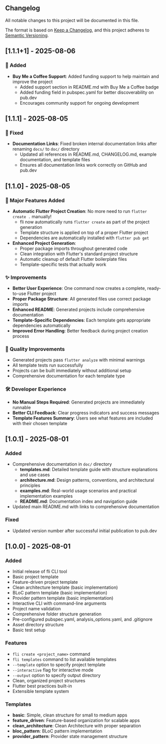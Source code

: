 ## Changelog

All notable changes to this project will be documented in this file.

The format is based on [Keep a Changelog](https://keepachangelog.com/en/1.0.0/),
and this project adheres to [Semantic Versioning](https://semver.org/spec/v2.0.0.html).

## [1.1.1+1] - 2025-08-06

### 💝 Added
- **Buy Me a Coffee Support**: Added funding support to help maintain and improve the project
  - Added support section in README.md with Buy Me a Coffee badge
  - Added funding field in pubspec.yaml for better discoverability on pub.dev
  - Encourages community support for ongoing development

## [1.1.1] - 2025-08-05

### 🔧 Fixed
- **Documentation Links**: Fixed broken internal documentation links after renaming `docs/` to `doc/` directory
  - Updated all references in README.md, CHANGELOG.md, example documentation, and template files
  - Ensures all documentation links work correctly on GitHub and pub.dev

## [1.1.0] - 2025-08-05

### 🚀 Major Features Added
- **Automatic Flutter Project Creation**: No more need to run `flutter create .` manually!
  - fli now automatically runs `flutter create` as part of the project generation
  - Template structure is applied on top of a proper Flutter project
  - Dependencies are automatically installed with `flutter pub get`
- **Enhanced Project Generation**:
  - Proper package imports throughout generated code
  - Clean integration with Flutter's standard project structure
  - Automatic cleanup of default Flutter boilerplate files
  - Template-specific tests that actually work

### ✨ Improvements
- **Better User Experience**: One command now creates a complete, ready-to-use Flutter project
- **Proper Package Structure**: All generated files use correct package imports
- **Enhanced README**: Generated projects include comprehensive documentation
- **Template-Specific Dependencies**: Each template gets appropriate dependencies automatically
- **Improved Error Handling**: Better feedback during project creation process

### 🧪 Quality Improvements  
- Generated projects pass `flutter analyze` with minimal warnings
- All template tests run successfully
- Projects can be built immediately without additional setup
- Comprehensive documentation for each template type

### 🛠️ Developer Experience
- **No Manual Steps Required**: Generated projects are immediately runnable
- **Better CLI Feedback**: Clear progress indicators and success messages
- **Template Features Summary**: Users see what features are included with their chosen template

## [1.0.1] - 2025-08-01

### Added
- Comprehensive documentation in `doc/` directory
  - **templates.md**: Detailed template guide with structure explanations and use cases
  - **architecture.md**: Design patterns, conventions, and architectural principles  
  - **examples.md**: Real-world usage scenarios and practical implementation examples
  - **README.md**: Documentation index and navigation guide
- Updated main README.md with links to comprehensive documentation

### Fixed
- Updated version number after successful initial publication to pub.dev

## [1.0.0] - 2025-08-01

### Added
- Initial release of fli CLI tool
- Basic project template
- Feature-driven project template  
- Clean architecture template (basic implementation)
- BLoC pattern template (basic implementation)
- Provider pattern template (basic implementation)
- Interactive CLI with command-line arguments
- Project name validation
- Comprehensive folder structure generation
- Pre-configured pubspec.yaml, analysis_options.yaml, and .gitignore
- Asset directory structure
- Basic test setup

### Features
- `fli create <project_name>` command
- `fli templates` command to list available templates
- `--template` option to specify project template
- `--interactive` flag for interactive mode
- `--output` option to specify output directory
- Clean, organized project structures
- Flutter best practices built-in
- Extensible template system

### Templates
- **basic**: Simple, clean structure for small to medium apps
- **feature_driven**: Feature-based organization for scalable apps
- **clean_architecture**: Clean Architecture with proper separation
- **bloc_pattern**: BLoC pattern implementation
- **provider_pattern**: Provider state management structure
